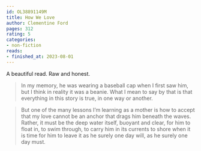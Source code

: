 ```yaml
---
id: OL38891149M
title: How We Love
author: Clementine Ford
pages: 312
rating: 5
categories:
- non-fiction
reads:
- finished_at: 2023-08-01
---
```


A beautiful read. Raw and honest.

> In my memory, he was wearing a baseball cap when I first saw him, but I think
> in reality it was a beanie. What I mean to say by that is that everything in
> this story is true, in one way or another.

> But one of the many lessons I’m learning as a mother is how to accept that my
> love cannot be an anchor that drags him beneath the waves. Rather, it must be
> the deep water itself, buoyant and clear, for him to float in, to swim
> through, to carry him in its currents to shore when it is time for him to
> leave it as he surely one day will, as he surely one day must.

